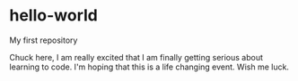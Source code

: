# hello-world
My first repository

Chuck here, I am really excited that I am finally getting serious about learning to code. 
I'm hoping that this is a life changing event.
Wish me luck.
